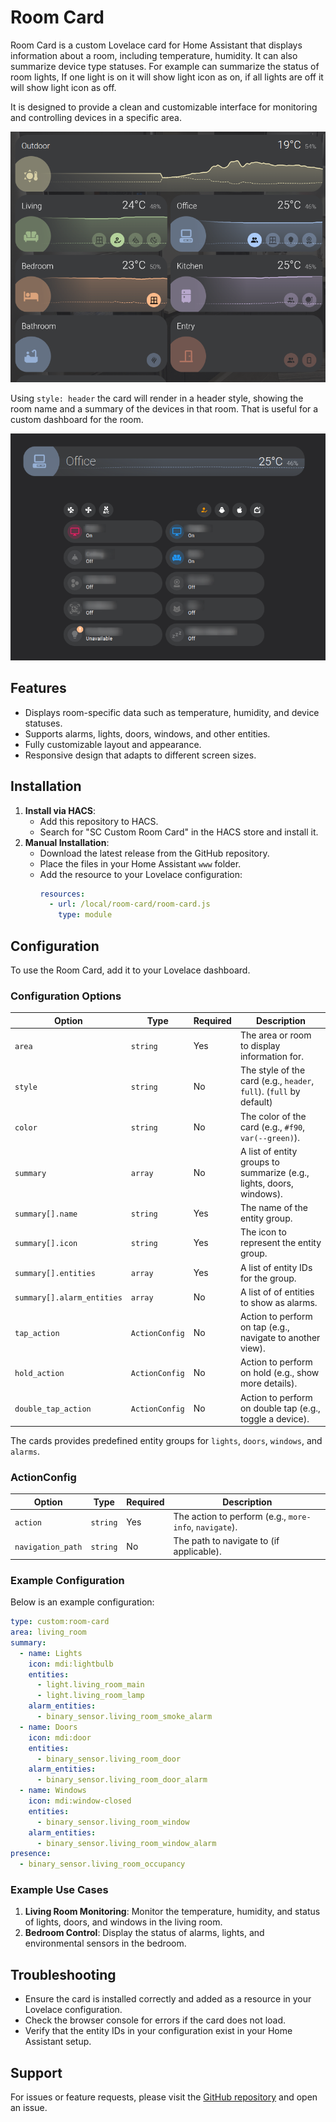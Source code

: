 # Room Card

Room Card is a custom Lovelace card for Home Assistant that displays information about a room, including temperature, humidity.
It can also summarize device type statuses. For example can summarize the status of room lights, If one light is on it will show light icon as on, if all lights are off it will show light icon as off.

It is designed to provide a clean and customizable interface for monitoring and controlling devices in a specific area.

![img.png](docs/img.png)

Using `style: header` the card will render in a header style, showing the room name and a summary of the devices in that room. That is useful for a custom dashboard for the room.

![img_1.png](docs/img_1.png)


## Features
- Displays room-specific data such as temperature, humidity, and device statuses.
- Supports alarms, lights, doors, windows, and other entities.
- Fully customizable layout and appearance.
- Responsive design that adapts to different screen sizes.

## Installation
1. **Install via HACS**:
   - Add this repository to HACS.
   - Search for "SC Custom Room Card" in the HACS store and install it.
2. **Manual Installation**:
   - Download the latest release from the GitHub repository.
   - Place the files in your Home Assistant `www` folder.
   - Add the resource to your Lovelace configuration:
     ```yaml
     resources:
       - url: /local/room-card/room-card.js
         type: module
     ```

## Configuration
To use the Room Card, add it to your Lovelace dashboard. 

### Configuration Options
| Option                | Type       | Required | Description                                                          |
|-----------------------|------------|----------|----------------------------------------------------------------------|
| `area`                | `string`   | Yes      | The area or room to display information for.                         |
| `style`               | `string`   | No       | The style of the card (e.g., `header`, `full`).  (`full` by default) |
| `color`               | `string`   | No       | The color of the card (e.g., `#f90`, `var(--green)`).                |
| `summary`             | `array`    | No       | A list of entity groups to summarize (e.g., lights, doors, windows). |
| `summary[].name`      | `string`   | Yes      | The name of the entity group.                                        |
| `summary[].icon`      | `string`   | Yes      | The icon to represent the entity group.                              |
| `summary[].entities`  | `array`    | Yes      | A list of entity IDs for the group.                                  |
| `summary[].alarm_entities` | `array` | No       | A list of of entities to show as alarms.                             |
| `tap_action`         | `ActionConfig`   | No       | Action to perform on tap (e.g., navigate to another view).           |
| `hold_action`        | `ActionConfig`   | No       | Action to perform on hold (e.g., show more details).                 |
| `double_tap_action`  | `ActionConfig`   | No       | Action to perform on double tap (e.g., toggle a device).             |

The cards provides predefined entity groups for `lights`, `doors`, `windows`, and `alarms`.

### ActionConfig
| Option                | Type       | Required | Description                                                          |
|-----------------------|------------|----------|----------------------------------------------------------------------|
| `action`              | `string`   | Yes      | The action to perform (e.g., `more-info`, `navigate`).               |
| `navigation_path`     | `string`   | No       | The path to navigate to (if applicable).                             |


### Example Configuration
Below is an example configuration:

```yaml
type: custom:room-card
area: living_room
summary:
  - name: Lights
    icon: mdi:lightbulb
    entities:
      - light.living_room_main
      - light.living_room_lamp
    alarm_entities:
      - binary_sensor.living_room_smoke_alarm
  - name: Doors
    icon: mdi:door
    entities:
      - binary_sensor.living_room_door
    alarm_entities:
      - binary_sensor.living_room_door_alarm
  - name: Windows
    icon: mdi:window-closed
    entities:
      - binary_sensor.living_room_window
    alarm_entities:
      - binary_sensor.living_room_window_alarm
presence:
  - binary_sensor.living_room_occupancy
```

### Example Use Cases
1. **Living Room Monitoring**:
   Monitor the temperature, humidity, and status of lights, doors, and windows in the living room.
2. **Bedroom Control**:
   Display the status of alarms, lights, and environmental sensors in the bedroom.

## Troubleshooting
- Ensure the card is installed correctly and added as a resource in your Lovelace configuration.
- Check the browser console for errors if the card does not load.
- Verify that the entity IDs in your configuration exist in your Home Assistant setup.

## Support
For issues or feature requests, please visit the [GitHub repository](https://github.com/sergiocarracedo/sc-custom-cards) and open an issue.
